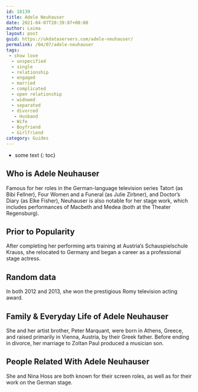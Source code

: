 ```yaml
---
id: 18139
title: Adele Neuhauser
date: 2021-04-07T20:39:07+00:00
author: Laima
layout: post
guid: https://ukdataservers.com/adele-neuhauser/
permalink: /04/07/adele-neuhauser
tags:
 - show love
  - unspecified
  - single
  - relationship
  - engaged
  - married
  - complicated
  - open relationship
  - widowed
  - separated
  - divorced
   - Husband
  - Wife
  - Boyfriend
  - Girlfriend
category: Guides
---
```


* some text
{: toc}


## Who is Adele Neuhauser
                  
                  
                  
Famous for her roles in the German-language television series Tatort (as Bibi Fellner), Four Women and a Funeral (as Julie Zirbner), and Doctor&#8217;s Diary (as Elke Fisher), Neuhauser is also notable for her stage work, which includes performances of Macbeth and Medea (both at the Theater Regensburg).
                  
              
            
              
            
                
                
                
## Prior to Popularity
                  
                  
                  
After completing her performing arts training at Austria&#8217;s Schauspielschule Krauss, she relocated to Germany and began a career as a professional stage actress.
                  
              
            
              
            
                
                
                
## Random data
                  
                  
                  
In both 2012 and 2013, she won the prestigious Romy television acting award.
                  
              
            
              
            
                
                
                
## Family & Everyday Life of Adele Neuhauser
                  
                  
                  
She and her artist brother, Peter Marquant, were born in Athens, Greece, and raised primarily in Vienna, Austria, by their Greek father. Before ending in divorce, her marriage to Zoltan Paul produced a musician son.
                  
              
            
              
            
                
                
                
## People Related With Adele Neuhauser
                  
                  
                  
She and Nina Hoss are both known for their screen roles, as well as for their work on the German stage.
                  
              
            
              
            
                
              
            
              
              
            
            
              
            
          
          
          